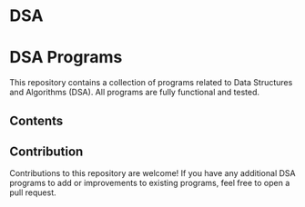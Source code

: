 # DSA
# DSA Programs

This repository contains a collection of programs related to Data Structures and Algorithms (DSA). All programs are fully functional and tested.

## Contents

## Contribution

Contributions to this repository are welcome! If you have any additional DSA programs to add or improvements to existing programs, feel free to open a pull request.
